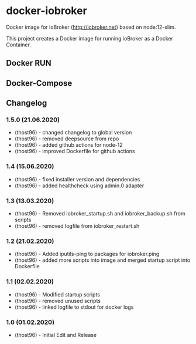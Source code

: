 # docker-iobroker
Docker image for ioBroker (http://iobroker.net) based on node:12-slim.

This project creates a Docker image for running ioBroker as a Docker Container.

## Docker RUN



## Docker-Compose



## Changelog

### 1.5.0 (21.06.2020)
* (thost96) - changed changelog to global version
* (thost96) - removed deepsource from repo
* (thost96) - added github actions for node-12
* (thost96) - improved Dockerfile for github actions

### 1.4 (15.06.2020)
* (thost96) - fixed installer version and dependencies
* (thost96) - added healthcheck using admin.0 adapter

### 1.3 (13.03.2020)
* (thost96) - Removed iobroker_startup.sh and iobroker_backup.sh from scripts
* (thost96) - removed logfile from iobroker_restart.sh

### 1.2 (21.02.2020)
* (thost96) - Added iputils-ping to packages for iobroker.ping
* (thost96) - added more scripts into image and merged startup script into Dockerfile

### 1.1 (02.02.2020)
* (thost96) - Modified startup scripts
* (thost96) - removed unused scripts
* (thost96) - linked logfile to stdout for docker logs

### 1.0 (01.02.2020)
* (thost96) - Initial Edit and Release
